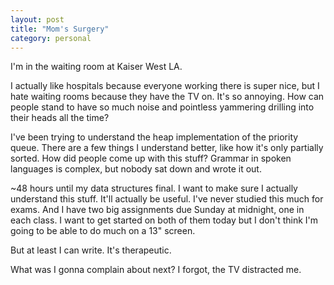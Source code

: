 ```yaml
---
layout: post
title: "Mom's Surgery"
category: personal
---
```


I'm in the waiting room at Kaiser West LA.

I actually like hospitals because everyone working there is super nice, but I hate waiting rooms because they have the TV on. It's so annoying. How can people stand to have so much noise and pointless yammering drilling into their heads all the time?

I've been trying to understand the heap implementation of the priority queue. There are a few things I understand better, like how it's only partially sorted. How did people come up with this stuff? Grammar in spoken languages is complex, but nobody sat down and wrote it out.

~48 hours until my data structures final. I want to make sure I actually understand this stuff. It'll actually be useful. I've never studied this much for exams. And I have two big assignments due Sunday at midnight, one in each class. I want to get started on both of them today but I don't think I'm going to be able to do much on a 13" screen.

But at least I can write. It's therapeutic. 

What was I gonna complain about next? I forgot, the TV distracted me.
